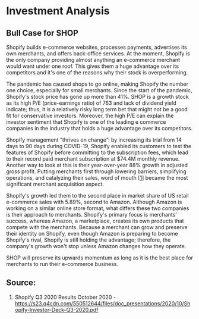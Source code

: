 # Investment Analysis
## Bull Case for SHOP

Shopify builds e-commerce websites, processes payments, advertises its own merchants, and offers back-office services. At the moment, Shopify is the only company providing almost anything an e-commerce merchant would want under one roof. This gives them a huge advantage over its competitors and it's one of the reasons why their stock is overperforming. 

The pandemic has caused shops to go online, making Shopify the number one choice, especially for small merchants. Since the start of the pandemic, Shopify's stock price has gone up more than 41%. SHOP is a growth stock as its high P/E (price-earnings ratio) of 763 and lack of dividend yield indicate; thus, it is a relatively risky long term bet that might not be a good fit for conservative investors. Moreover, the high P/E can explain the investor sentiment that Shopify is one of the leading e commerce companies in the industry that holds a huge advantage over its competitors.

Shopify management “thrives on change”: by increasing its trial from 14 days to 90 days during COVID-19, Shopify enabled its customers to test the features of Shopify before committing to the subscription fees, which lead to their record paid merchant subscription at $74.4M monthly revenue. Another way to look at this is their year-over-year 88% growth in adjusted gross profit. Putting merchants first through lowering barriers, simplifying operations, and catalyzing their sales, word of mouth [[1](https://s23.q4cdn.com/550512644/files/doc_presentations/2020/10/Shopify-Investor-Deck-Q3-2020.pdf)] became the most significant merchant acquisition aspect.

Shopify's growth led them to the second place in market share of US retail e-commerce sales with 5.89%, second to Amazon. Although Amazon is working on a similar online store format, what differs these two companies is their approach to merchants. Shopify's primary focus is merchants’ success, whereas Amazon, a marketplace, creates its own products that compete with the merchants. Because a merchant can grow and preserve their identity on Shopify, even though Amazon is preparing to become Shopify's rival, Shopify is still holding the advantage; therefore, the company's growth won't stop unless Amazon changes how they operate. 

SHOP will preserve its upwards momentum as long as it is the best place for merchants to run
their e-commerce business.


## Source:
1. Shopify Q3 2020 Results October 2020 -
https://s23.q4cdn.com/550512644/files/doc_presentations/2020/10/Shopify-Investor-Deck-Q3-2020.pdf

